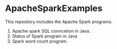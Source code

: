 # ApacheSparkExamples
This repository includes the Apache Spark programs.
1) Apache spark SQL conncetion in Java.
2) Status of Spark program in Java 
3) Spark word count program.
